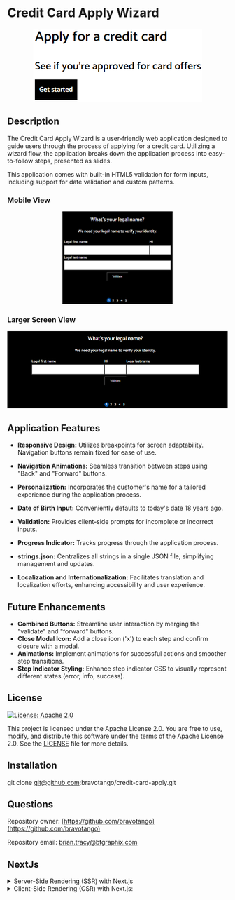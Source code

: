 # Credit Card Apply Wizard

<center><img src='./public/getStarted.png' />
</center>

## Description
  
  The Credit Card Apply Wizard is a user-friendly web application designed to guide users through the process of applying for a credit card. Utilizing a wizard flow, the application breaks down the application process into easy-to-follow steps, presented as slides.

This application comes with built-in HTML5 validation for form inputs, including support for date validation and custom patterns.

### Mobile View

<center><img src='./public/legalNameMobile.png' width='50%' /></center>

### Larger Screen View
<center><img src='./public/legalNameDesktop.png' />
</center>

  
## Application Features

- **Responsive Design:** Utilizes breakpoints for screen adaptability. Navigation buttons remain fixed for ease of use.
  
- **Navigation Animations:** Seamless transition between steps using "Back" and "Forward" buttons.
  
- **Personalization:** Incorporates the customer's name for a tailored experience during the application process.
  
- **Date of Birth Input:** Conveniently defaults to today's date 18 years ago.
  
- **Validation:** Provides client-side prompts for incomplete or incorrect inputs.
  
- **Progress Indicator:** Tracks progress through the application process.
  
- **strings.json:** Centralizes all strings in a single JSON file, simplifying management and updates.
  
- **Localization and Internationalization:** Facilitates translation and localization efforts, enhancing accessibility and user experience.
  
## Future Enhancements

- **Combined Buttons:** Streamline user interaction by merging the "validate" and "forward" buttons.
- **Close Modal Icon:** Add a close icon ('x') to each step and confirm closure with a modal.
- **Animations:** Implement animations for successful actions and smoother step transitions.
- **Step Indicator Styling:** Enhance step indicator CSS to visually represent different states (error, info, success).

## License

[![License: Apache 2.0](https://img.shields.io/badge/License-Apache%202.0-blue.svg)](https://opensource.org/licenses/Apache-2.0)

This project is licensed under the Apache License 2.0. You are free to use, modify, and distribute this software under the terms of the Apache License 2.0. See the [LICENSE](https://spdx.org/licenses/Apache-2.0.html) file for more details.

## Installation
  
  git clone git@github.com:bravotango/credit-card-apply.git

## Questions

  Repository owner:
  [https://github.com/bravotango](https://github.com/bravotango)

  Repository email: 
  <a href="mailto:brian.tracy@btgraphix.com">brian.tracy@btgraphix.com</a>

## NextJs
<details>

<summary>Server-Side Rendering (SSR) with Next.js</summary>

- Generating HTML content on the server before sending it to the client's browser. 
- SSR offers SEO benefits, faster initial page loads, and improved support for users on slow connections.

Next.js allows you to render pages on the server before sending them to the client's browser. When a user requests a page, the server generates the HTML content dynamically, including any data fetched from external sources or APIs. This pre-rendered HTML is then sent to the client, where it is displayed to the user. SSR offers several advantages, including improved search engine optimization (SEO), faster initial page loads, and better support for users with slow internet connections or devices.
</details>



<details>

<summary>Client-Side Rendering (CSR) with Next.js:</summary>

In addition to server-side rendering, Next.js also supports client-side rendering, where pages are rendered directly in the user's browser using JavaScript. With CSR, the initial page load consists of a minimal HTML shell, followed by JavaScript execution that fetches data and renders the page dynamically. This approach offers greater interactivity and flexibility, as pages can be updated without reloading the entire page. However, CSR may result in slower initial page loads, especially for content-heavy applications or pages with complex UI components.

Next.js provides developers with the flexibility to choose between server-side rendering, client-side rendering, or a hybrid approach based on the specific requirements of their project. This flexibility enables developers to optimize rendering performance and deliver a seamless user experience tailored to their application's needs.

</details>


